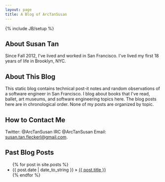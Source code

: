 ```yaml
---
layout: page
title: A Blog of ArcTanSusan
---
```

{% include JB/setup %}

## About Susan Tan
Since Fall 2012, I've lived and worked in San Francisco. I've lived my first 18 years of life in Brooklyn, NYC.

## About This Blog
This static blog contains technical post-it notes and random observations of a software engineer in San Francisco. I blog 
about books that I've read, ballet, art museums, and software engineering topics here. The blog posts here are in chronological order. None of my posts are organized by topic.


## How to Contact Me
Twitter: @ArcTanSusan
IRC @ArcTanSusan
Email: susan.tan.fleckerl@gmail.com.


## Past Blog Posts
<ul class="posts">
  {% for post in site.posts %}
    <li><span>{{ post.date | date_to_string }}</span> &raquo; <a href="{{ BASE_PATH }}{{ post.url }}">{{ post.title }}</a></li>
  {% endfor %}
</ul>
